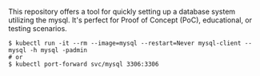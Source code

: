 This repository offers a tool for quickly setting up a database system utilizing the mysql. It's perfect for Proof of Concept (PoC), educational, or testing scenarios.


```
$ kubectl run -it --rm --image=mysql --restart=Never mysql-client -- mysql -h mysql -padmin
# or
$ kubectl port-forward svc/mysql 3306:3306
```
